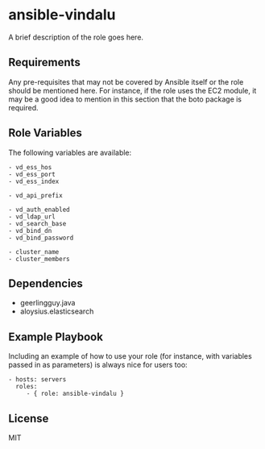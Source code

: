 ansible-vindalu
===============

A brief description of the role goes here.

Requirements
------------

Any pre-requisites that may not be covered by Ansible itself or the role should be mentioned here. For instance, if the role uses the EC2 module, it may be a good idea to mention in this section that the boto package is required.

Role Variables
--------------
The following variables are available:

    - vd_ess_hos
    - vd_ess_port
    - vd_ess_index

    - vd_api_prefix

    - vd_auth_enabled
    - vd_ldap_url
    - vd_search_base
    - vd_bind_dn
    - vd_bind_password

    - cluster_name
    - cluster_members

Dependencies
------------

- geerlingguy.java
- aloysius.elasticsearch

Example Playbook
----------------

Including an example of how to use your role (for instance, with variables passed in as parameters) is always nice for users too:

    - hosts: servers
      roles:
         - { role: ansible-vindalu }

License
-------

MIT
